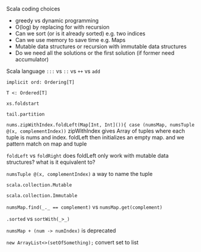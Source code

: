 Scala coding choices
* greedy vs dynamic programming
* O(log) by replacing for with recursion
* Can we sort (or is it already sorted) e.g. two indices
* Can we use memory to save time e.g. Maps
* Mutable data  structures or recursion with immutable data structures
* Do we need all the solutions or the first solution (if former need accumulator)

Scala language
`:::` vs `::` vs `++` vs `add`

`implicit ord: Ordering[T]`

`T <: Ordered[T]`

`xs.foldstart`

`tail.partition`

`nums.zipWithIndex.foldLeft(Map[Int, Int]()){ case (numsMap, numsTuple @(x, complementIndex))` zipWithIndex gives Array of tuples where each tuple is nums and index. foldLeft then initializes an empty map. and we pattern match on map and tuple 

`foldLeft` vs `foldRight` does foldLeft only work with mutable data structures? what is it equivalent to?

`numsTuple @(x, complementIndex)` a way to name the tuple 

`scala.collection.Mutable`

`scala.collection.Immutable`

`numsMap.find(_._ == complement)` vs `numsMap.get(complement)` 

`.sorted` vs `sortWith(_>_)` 

`numsMap + (num -> numIndex)` is deprecated

`new ArrayList<>(setOfSomething);` convert set to list